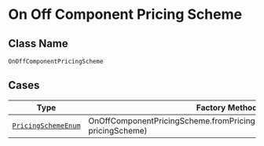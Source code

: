 
# On Off Component Pricing Scheme

## Class Name

`OnOffComponentPricingScheme`

## Cases

| Type | Factory Method |
|  --- | --- |
| [`PricingSchemeEnum`](../../../doc/models/pricing-scheme-enum.md) | OnOffComponentPricingScheme.fromPricingScheme(PricingSchemeEnum pricingScheme) |

